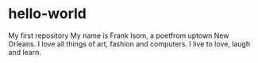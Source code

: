 # hello-world
My first repository
 My name is Frank Isom, a poetfrom uptown New Orleans. I love all things of art, fashion and computers. 
 I live to love, laugh and learn.
 

